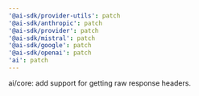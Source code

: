```yaml
---
'@ai-sdk/provider-utils': patch
'@ai-sdk/anthropic': patch
'@ai-sdk/provider': patch
'@ai-sdk/mistral': patch
'@ai-sdk/google': patch
'@ai-sdk/openai': patch
'ai': patch
---
```


ai/core: add support for getting raw response headers.
